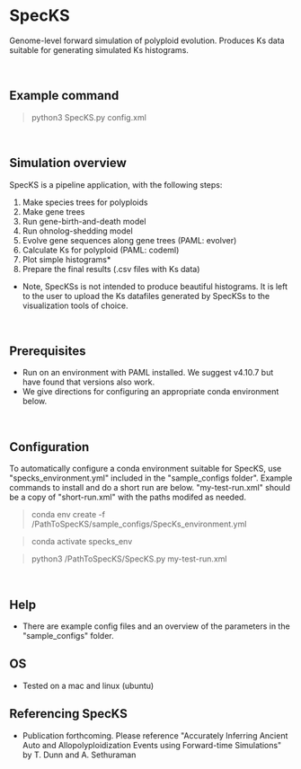 # SpecKS
Genome-level forward simulation of polyploid evolution. Produces Ks data suitable for generating simulated Ks histograms.

<br>

## Example command
>python3 SpecKS.py config.xml

<br>

## Simulation overview
SpecKS is a pipeline application, with the following steps:
1) Make species trees for polyploids 
2) Make gene trees 
3) Run gene-birth-and-death model
4) Run ohnolog-shedding model
5) Evolve gene sequences along gene trees (PAML: evolver)
6) Calculate Ks for polyploid (PAML: codeml)
7) Plot simple histograms*
8) Prepare the final results (.csv files with Ks data)

* Note, SpecKSs is not intended to produce beautiful histograms. It is left to the user to upload the Ks datafiles generated by SpecKSs to the visualization tools of choice.
<br>

## Prerequisites
* Run on an environment with PAML installed. We suggest v4.10.7 but have found that versions also work. 
* We give directions for configuring an appropriate conda environment below.

<br>

## Configuration
To automatically configure a conda environment suitable for SpecKS, use "specks_environment.yml" 
included in the "sample_configs folder". Example commands to install and do a short run are below.
"my-test-run.xml" should be a copy of "short-run.xml" with the paths modifed as needed.

> conda env create -f /PathToSpecKS/sample_configs/SpecKs_environment.yml

> conda activate specks_env

> python3 /PathToSpecKS/SpecKS.py my-test-run.xml 

<br>

## Help
* There are example config files and an overview of the parameters in the "sample_configs" folder.

## OS
* Tested on a mac and linux (ubuntu)

## Referencing SpecKS
* Publication forthcoming. Please reference "Accurately Inferring Ancient Auto and Allopolyploidization Events using Forward-time Simulations" by T. Dunn and A. Sethuraman
